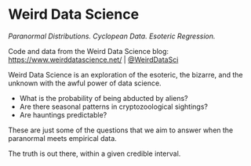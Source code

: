 # Weird Data Science

*Paranormal Distributions. Cyclopean Data. Esoteric Regression.*

Code and data from the Weird Data Science blog: https://www.weirddatascience.net/ | [@WeirdDataSci](https://twitter.com/weirddatasci)

Weird Data Science is an exploration of the esoteric, the bizarre, and the unknown with the awful power of data science.

 - What is the probability of being abducted by aliens?
 - Are there seasonal patterns in cryptozoological sightings?
 - Are hauntings predictable?

These are just some of the questions that we aim to answer when the paranormal meets empirical data.

The truth is out there, within a given credible interval.
